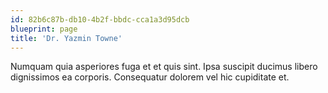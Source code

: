 ```yaml
---
id: 82b6c87b-db10-4b2f-bbdc-cca1a3d95dcb
blueprint: page
title: 'Dr. Yazmin Towne'
---
```

Numquam quia asperiores fuga et et quis sint. Ipsa suscipit ducimus libero dignissimos ea corporis. Consequatur dolorem vel hic cupiditate et.